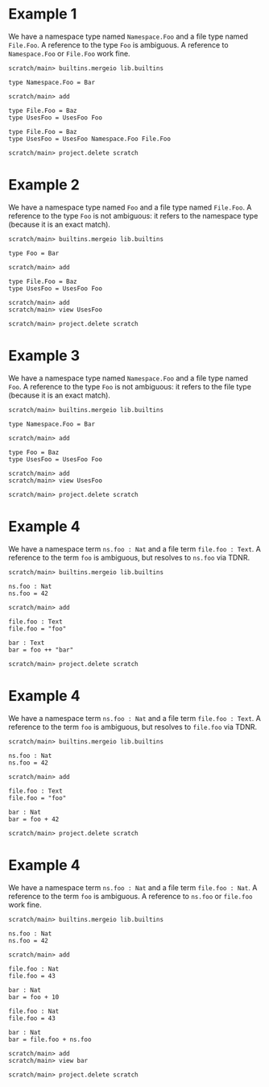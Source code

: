 # Example 1

We have a namespace type named `Namespace.Foo` and a file type named `File.Foo`. A reference to the type `Foo` is
ambiguous. A reference to `Namespace.Foo` or `File.Foo` work fine.

```ucm
scratch/main> builtins.mergeio lib.builtins
```

```unison
type Namespace.Foo = Bar
```

```ucm
scratch/main> add
```

```unison:error
type File.Foo = Baz
type UsesFoo = UsesFoo Foo
```

```unison
type File.Foo = Baz
type UsesFoo = UsesFoo Namespace.Foo File.Foo
```

```ucm
scratch/main> project.delete scratch
```

# Example 2

We have a namespace type named `Foo` and a file type named `File.Foo`. A reference to the type `Foo` is not ambiguous:
it refers to the namespace type (because it is an exact match).

```ucm
scratch/main> builtins.mergeio lib.builtins
```

```unison
type Foo = Bar
```

```ucm
scratch/main> add
```

```unison
type File.Foo = Baz
type UsesFoo = UsesFoo Foo
```

```ucm
scratch/main> add
scratch/main> view UsesFoo
```

```ucm
scratch/main> project.delete scratch
```

# Example 3

We have a namespace type named `Namespace.Foo` and a file type named `Foo`. A reference to the type `Foo` is not ambiguous:
it refers to the file type (because it is an exact match).

```ucm
scratch/main> builtins.mergeio lib.builtins
```

```unison
type Namespace.Foo = Bar
```

```ucm
scratch/main> add
```

```unison
type Foo = Baz
type UsesFoo = UsesFoo Foo
```

```ucm
scratch/main> add
scratch/main> view UsesFoo
```

```ucm
scratch/main> project.delete scratch
```

# Example 4

We have a namespace term `ns.foo : Nat` and a file term `file.foo : Text`. A reference to the term `foo` is ambiguous,
but resolves to `ns.foo` via TDNR.

```ucm
scratch/main> builtins.mergeio lib.builtins
```

```unison
ns.foo : Nat
ns.foo = 42
```

```ucm
scratch/main> add
```

```unison
file.foo : Text
file.foo = "foo"

bar : Text
bar = foo ++ "bar"
```

```ucm
scratch/main> project.delete scratch
```

# Example 4

We have a namespace term `ns.foo : Nat` and a file term `file.foo : Text`. A reference to the term `foo` is ambiguous,
but resolves to `file.foo` via TDNR.

```ucm
scratch/main> builtins.mergeio lib.builtins
```

```unison
ns.foo : Nat
ns.foo = 42
```

```ucm
scratch/main> add
```

```unison
file.foo : Text
file.foo = "foo"

bar : Nat
bar = foo + 42
```

```ucm
scratch/main> project.delete scratch
```

# Example 4

We have a namespace term `ns.foo : Nat` and a file term `file.foo : Nat`. A reference to the term `foo` is ambiguous.
A reference to `ns.foo` or `file.foo` work fine.

```ucm
scratch/main> builtins.mergeio lib.builtins
```

```unison
ns.foo : Nat
ns.foo = 42
```

```ucm
scratch/main> add
```

```unison:error
file.foo : Nat
file.foo = 43

bar : Nat
bar = foo + 10
```

```unison
file.foo : Nat
file.foo = 43

bar : Nat
bar = file.foo + ns.foo
```

```ucm
scratch/main> add
scratch/main> view bar
```

```ucm
scratch/main> project.delete scratch
```
